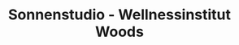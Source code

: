 ---
title: "Sonnenstudio - Wellnessinstitut Woods"
url: /augsburg/sonnenstudio-wellnessinstitut-woods/
shop: Kosmetik
---